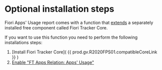 # Optional installation steps

Fiori Apps' Usage report comes with a function that [extends](how-fa-extends-core.md) a separately installed free component called Fiori Tracker Core.

If you want to use this function you need to perform the following installations steps:

1. [Install Fiori Tracker Core]( {{ prod.gv.R2020FPS01.compatibleCoreLink }} )
2. [Enable "FT Apps Relation: Apps' Usage"](rel.md)


